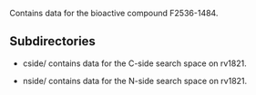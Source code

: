 Contains data for the bioactive compound F2536-1484.

## Subdirectories

- cside/ contains data for the C-side search space on rv1821.

- nside/ contains data for the N-side search space on rv1821.

